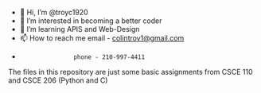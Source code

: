 - 👋 Hi, I’m @troyc1920
- 👀 I’m interested in becoming a better coder
- 🌱 I’m learning APIS and Web-Design
- 📫 How to reach me email - colintroy1@gmail.com
-                    phone - 210-997-4411
The files in this repository are just some basic assignments from CSCE 110 and CSCE 206 (Python and C)
<!---
troyc1920/troyc1920 is a ✨ special ✨ repository because its `README.md` (this file) appears on your GitHub profile.
You can click the Preview link to take a look at your changes.
--->
